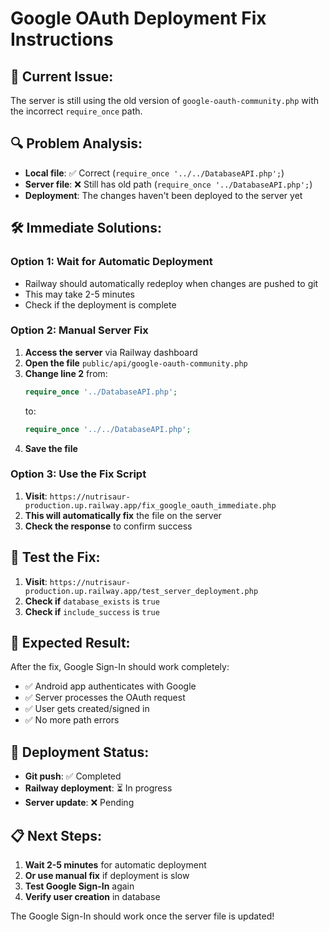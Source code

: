 # Google OAuth Deployment Fix Instructions

## 🚨 **Current Issue:**
The server is still using the old version of `google-oauth-community.php` with the incorrect `require_once` path.

## 🔍 **Problem Analysis:**
- **Local file**: ✅ Correct (`require_once '../../DatabaseAPI.php';`)
- **Server file**: ❌ Still has old path (`require_once '../DatabaseAPI.php';`)
- **Deployment**: The changes haven't been deployed to the server yet

## 🛠️ **Immediate Solutions:**

### **Option 1: Wait for Automatic Deployment**
- Railway should automatically redeploy when changes are pushed to git
- This may take 2-5 minutes
- Check if the deployment is complete

### **Option 2: Manual Server Fix**
1. **Access the server** via Railway dashboard
2. **Open the file** `public/api/google-oauth-community.php`
3. **Change line 2** from:
   ```php
   require_once '../DatabaseAPI.php';
   ```
   to:
   ```php
   require_once '../../DatabaseAPI.php';
   ```
4. **Save the file**

### **Option 3: Use the Fix Script**
1. **Visit**: `https://nutrisaur-production.up.railway.app/fix_google_oauth_immediate.php`
2. **This will automatically fix** the file on the server
3. **Check the response** to confirm success

## 🧪 **Test the Fix:**
1. **Visit**: `https://nutrisaur-production.up.railway.app/test_server_deployment.php`
2. **Check if** `database_exists` is `true`
3. **Check if** `include_success` is `true`

## 📱 **Expected Result:**
After the fix, Google Sign-In should work completely:
- ✅ Android app authenticates with Google
- ✅ Server processes the OAuth request
- ✅ User gets created/signed in
- ✅ No more path errors

## 🔄 **Deployment Status:**
- **Git push**: ✅ Completed
- **Railway deployment**: ⏳ In progress
- **Server update**: ❌ Pending

## 📋 **Next Steps:**
1. **Wait 2-5 minutes** for automatic deployment
2. **Or use manual fix** if deployment is slow
3. **Test Google Sign-In** again
4. **Verify user creation** in database

The Google Sign-In should work once the server file is updated!
